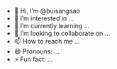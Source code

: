 - 👋 Hi, I’m @buisangsao
- 👀 I’m interested in ...
- 🌱 I’m currently learning ...
- 💞️ I’m looking to collaborate on ...
- 📫 How to reach me ...
- 😄 Pronouns: ...
- ⚡ Fun fact: ...

<!---
buisangsao/buisangsao is a ✨ special ✨ repository because its `README.md` (this file) appears on your GitHub profile.
You can click the Preview link to take a look at your changes.
--->
